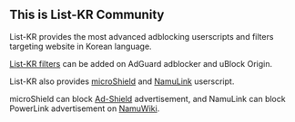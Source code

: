 ## This is List-KR Community
List-KR provides the most advanced adblocking userscripts and filters targeting website in Korean language.

[List-KR filters](https://github.com/List-KR/List-KR) can be added on AdGuard adblocker and uBlock Origin.

List-KR also provides [microShield](https://github.com/List-KR/microShield) and [NamuLink](https://github.com/List-KR/NamuLink) userscript.

microShield can block [Ad-Shield](https://www.ad-shield.io/) advertisement, and NamuLink can block PowerLink advertisement on [NamuWiki](https://namu.wiki).
